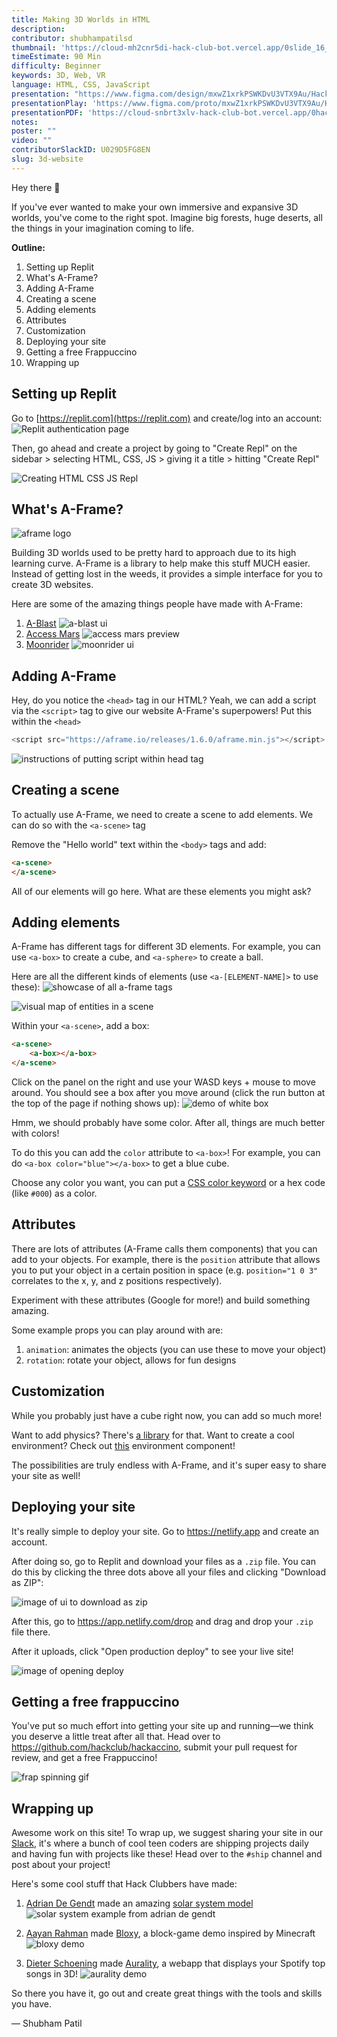 ```yaml
---
title: Making 3D Worlds in HTML
description: 
contributor: shubhampatilsd
thumbnail: 'https://cloud-mh2cnr5di-hack-club-bot.vercel.app/0slide_16_9_-_1thumbnail.png'
timeEstimate: 90 Min
difficulty: Beginner
keywords: 3D, Web, VR
language: HTML, CSS, JavaScript
presentation: "https://www.figma.com/design/mxwZ1xrkPSWKDvU3VTX9Au/Hackaccino-Slides?node-id=1-2&t=VJbkLd4RrosLFv3R-1"
presentationPlay: 'https://www.figma.com/proto/mxwZ1xrkPSWKDvU3VTX9Au/Hackaccino-Slides?page-id=0%3A1&node-id=1-2&viewport=-7853%2C490%2C0.74&t=V1iwVSMKcxtlBxPL-1&scaling=contain&content-scaling=fixed'
presentationPDF: 'https://cloud-snbrt3xlv-hack-club-bot.vercel.app/0hackaccino_slides.pdf'
notes: 
poster: ""
video: ""
contributorSlackID: U029D5FG8EN
slug: 3d-website
---
```


Hey there 👋

If you've ever wanted to make your own immersive and expansive 3D worlds, you've come to the right spot. Imagine big forests, huge deserts, all the things in your imagination coming to life.

**Outline:**
1. Setting up Replit
2. What's A-Frame?
3. Adding A-Frame
4. Creating a scene
5. Adding elements
6. Attributes
7. Customization
8. Deploying your site
9. Getting a free Frappuccino
10. Wrapping up
## Setting up Replit 
Go to [https://replit.com](https://replit.com) and create/log into an account:
![Replit authentication page](https://cloud-99ig98peo-hack-club-bot.vercel.app/0image.png)

Then, go ahead and create a project by going to "Create Repl" on the sidebar > selecting HTML, CSS, JS > giving it a title > hitting "Create Repl"

![Creating HTML CSS JS Repl](https://cloud-p82fpfgs2-hack-club-bot.vercel.app/0outputgif.gif)

## What's A-Frame?

![aframe logo](https://cloud-m5c3nxgbo-hack-club-bot.vercel.app/0image.png)

Building 3D worlds used to be pretty hard to approach due to its high learning curve. A-Frame is a library to help make this stuff MUCH easier. Instead of getting lost in the weeds, it provides a simple interface for you to create 3D websites.

Here are some of the amazing things people have made with A-Frame:
1. [A-Blast](https://aframe.io/a-blast/)
![a-blast ui](https://cloud-3j84pfit2-hack-club-bot.vercel.app/0image.png)
2. [Access Mars](https://accessmars.withgoogle.com/)
![access mars preview](https://cloud-grr8upimy-hack-club-bot.vercel.app/0image.png)
3. [Moonrider](https://moonrider.xyz/)
![moonrider ui](https://cloud-rcqx7la5t-hack-club-bot.vercel.app/0image.png)

## Adding A-Frame

Hey, do you notice the `<head>` tag in our HTML? Yeah, we can add a script via the  `<script>` tag to give our website A-Frame's superpowers! Put this within the `<head>`

```js
<script src="https://aframe.io/releases/1.6.0/aframe.min.js"></script>
```
![instructions of putting script within head tag](https://cloud-byterps5u-hack-club-bot.vercel.app/0image.png)

## Creating a scene

To actually use A-Frame, we need to create a scene to add elements. We can do so with the `<a-scene>` tag

Remove the "Hello world" text within the `<body>` tags and add:

```html
<a-scene>
</a-scene>
```

All of our elements will go here. What are these elements you might ask?
## Adding elements

A-Frame has different tags for different 3D elements. For example, you can use `<a-box>` to create a cube, and `<a-sphere>` to create a ball.

Here are all the different kinds of elements (use `<a-[ELEMENT-NAME]>` to use these):
![showcase of all a-frame tags](https://cloud-69ehuc8ev-hack-club-bot.vercel.app/0image.png)

![visual map of entities in a scene](https://cloud-mgilf4sx7-hack-club-bot.vercel.app/0image.png)

Within your `<a-scene>`, add a box:

```html
<a-scene>
	<a-box></a-box>
</a-scene>
```

Click on the panel on the right and use your WASD keys + mouse to move around. You should see a box after you move around (click the run button at the top of the page if nothing shows up):
![demo of white box ](https://cloud-klvbtj50y-hack-club-bot.vercel.app/0screen_recording_june_17.gif)

Hmm, we should probably have some color. After all, things are much better with colors!

To do this you can add the `color` attribute to `<a-box>`! For example, you can do `<a-box color="blue"></a-box>` to get a blue cube.

Choose any color you want, you can put a [CSS color keyword](https://www.w3.org/wiki/CSS/Properties/color/keywords) or a hex code (like `#000`) as a color. 

## Attributes

There are lots of attributes (A-Frame calls them components) that you can add to your objects. For example, there is the `position` attribute that allows you to put your object in a certain position in space (e.g. `position="1 0 3"` correlates to the x, y, and z positions respectively).

Experiment with these attributes (Google for more!) and build something amazing.

Some example props you can play around with are:
1. `animation`: animates the objects (you can use these to move your object)
2. `rotation`: rotate your object, allows for fun designs

## Customization

While you probably just have a cube right now, you can add so much more!

Want to add physics? There's [a library](https://github.com/c-frame/aframe-physics-system/blob/master/CannonDriver.md#installation) for that. Want to create a cool environment? Check out [this](https://github.com/supermedium/aframe-environment-component) environment component!

The possibilities are truly endless with A-Frame, and it's super easy to share your site as well!

## Deploying your site

It's really simple to deploy your site. Go to https://netlify.app and create an account.

After doing so, go to Replit and download your files as a `.zip` file. You can do this by clicking the three dots above all your files and clicking "Download as ZIP":

![image of ui to download as zip](https://cloud-ecgsox4ue-hack-club-bot.vercel.app/0image.png)

After this, go to https://app.netlify.com/drop and drag and drop your `.zip` file there.

After it uploads, click "Open production deploy" to see your live site!

![image of opening deploy](https://cloud-bpr687t0e-hack-club-bot.vercel.app/0image.png)

## Getting a free frappuccino

You've put so much effort into getting your site up and running—we think you deserve a little treat after all that. Head over to https://github.com/hackclub/hackaccino, submit your pull request for review, and get a free Frappuccino!

<!-- If you don't know how to make a pull request, don't worry! Here's a video on how you can create your pull request and submit it. -->

![frap spinning gif](https://media0.giphy.com/media/v1.Y2lkPTc5MGI3NjExM3B3M2xkM3FyczZhY2lrdzkxd3dycHA5Mzc0MW1laHF6Nzh1MGNhZCZlcD12MV9pbnRlcm5hbF9naWZfYnlfaWQmY3Q9Zw/2FazplK2PyGh3Rjby/giphy.webp)

## Wrapping up
Awesome work on this site! To wrap up, we suggest sharing your site in our [Slack](https://hackclub.com/slack), it's where a bunch of cool teen coders are shipping projects daily and having fun with projects like these! Head over to the `#ship` channel and post about your project!

Here's some cool stuff that Hack Clubbers have made:

1. [Adrian De Gendt](https://github.com/Space1415/) made an amazing [solar system model](https://subsequent-thoughtful-tarantula.glitch.me/) 
![solar system example from adrian de gendt](https://cloud-1e2jtrqm9-hack-club-bot.vercel.app/0image.png)

2. [Aayan Rahman](https://github.com/aayanrahman/) made [Bloxy](https://aayanrahman.github.io/HackaccinoGrant.github.io/), a block-game demo inspired by Minecraft 
![bloxy demo](https://cloud-c2fzf76vl-hack-club-bot.vercel.app/0image.png)

3. [Dieter Schoening](https://github.com/Deetschoe) made [Aurality](https://aurality.vercel.app/), a webapp that displays your Spotify top songs in 3D!
![aurality demo](https://cloud-a5dhhs37l-hack-club-bot.vercel.app/0image.png)

So there you have it, go out and create great things with the tools and skills you have.

— Shubham Patil
